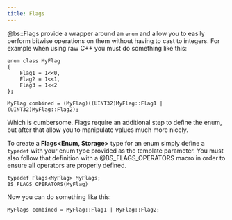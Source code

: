 ```yaml
---
title: Flags
---
```


@bs::Flags provide a wrapper around an `enum` and allow you to easily perform bitwise operations on them without having to cast to integers. For example when using raw C++ you must do something like this:
~~~~~~~~~~~~~{.cpp}
enum class MyFlag
{
	Flag1 = 1<<0,
	Flag2 = 1<<1,
	Flag3 = 1<<2
};

MyFlag combined = (MyFlag)((UINT32)MyFlag::Flag1 | (UINT32)MyFlag::Flag2);
~~~~~~~~~~~~~

Which is cumbersome. Flags require an additional step to define the enum, but after that allow you to manipulate values much more nicely. 

To create a **Flags<Enum, Storage>** type for an enum simply define a `typedef` with your enum type provided as the template parameter. You must also follow that definition with a @BS_FLAGS_OPERATORS macro in order to ensure all operators are properly defined.
~~~~~~~~~~~~~{.cpp}
typedef Flags<MyFlag> MyFlags;
BS_FLAGS_OPERATORS(MyFlag)
~~~~~~~~~~~~~

Now you can do something like this:
~~~~~~~~~~~~~{.cpp}
MyFlags combined = MyFlag::Flag1 | MyFlag::Flag2;
~~~~~~~~~~~~~